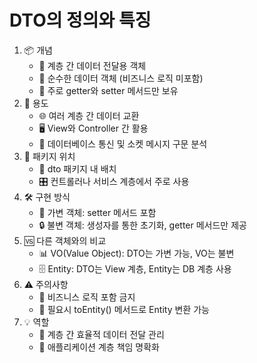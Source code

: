 # DTO의 정의와 특징
1. 📦 개념
    - 🔄 계층 간 데이터 전달용 객체
    - 🧼 순수한 데이터 객체 (비즈니스 로직 미포함)
    - 🔑 주로 getter와 setter 메서드만 보유
2. 🎯 용도
    - 🌐 여러 계층 간 데이터 교환
    - 🖥️ View와 Controller 간 활용
    - 💾 데이터베이스 통신 및 소켓 메시지 구문 분석
3. 📂 패키지 위치
    - 📁 dto 패키지 내 배치
    - 🎛️ 컨트롤러나 서비스 계층에서 주로 사용
4. 🛠️ 구현 방식
    - 🔄 가변 객체: setter 메서드 포함
    - 🔒 불변 객체: 생성자를 통한 초기화, getter 메서드만 제공
5. 🆚 다른 객체와의 비교
    - 📊 VO(Value Object): DTO는 가변 가능, VO는 불변
    - 🗄️ Entity: DTO는 View 계층, Entity는 DB 계층 사용
6. ⚠️ 주의사항
    - 🚫 비즈니스 로직 포함 금지
    - 🔄 필요시 toEntity() 메서드로 Entity 변환 가능
7. 💡 역할
    - 🔀 계층 간 효율적 데이터 전달 관리
    - 🧩 애플리케이션 계층 책임 명확화